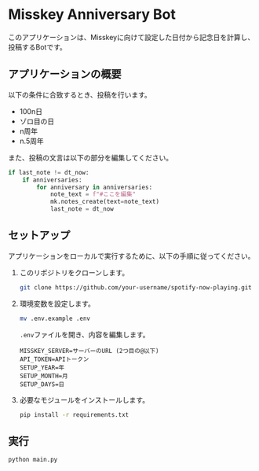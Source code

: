 # Misskey Anniversary Bot

このアプリケーションは、Misskeyに向けて設定した日付から記念日を計算し、投稿するBotです。

## アプリケーションの概要

以下の条件に合致するとき、投稿を行います。

- 100n日
- ゾロ目の日
- n周年
- n.5周年

また、投稿の文言は以下の部分を編集してください。

```python:main.py
if last_note != dt_now:
    if anniversaries:
        for anniversary in anniversaries:
            note_text = f"#ここを編集"
            mk.notes_create(text=note_text)
            last_note = dt_now
```

## セットアップ

アプリケーションをローカルで実行するために、以下の手順に従ってください。

1. このリポジトリをクローンします。

   ```bash
   git clone https://github.com/your-username/spotify-now-playing.git
   ```

2. 環境変数を設定します。

   ```bash
   mv .env.example .env
   ```

    ``.env``ファイルを開き、内容を編集します。

   ```.env
   MISSKEY_SERVER=サーバーのURL (2つ目の@以下)
   API_TOKEN=APIトークン
   SETUP_YEAR=年
   SETUP_MONTH=月
   SETUP_DAYS=日
   ```

3. 必要なモジュールをインストールします。

   ```bash
   pip install -r requirements.txt
   ```

## 実行

```bash
python main.py
```
